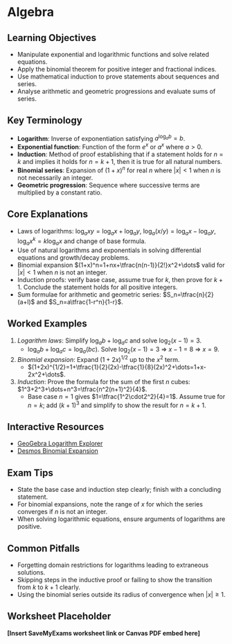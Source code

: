 # Algebra

## Learning Objectives
- Manipulate exponential and logarithmic functions and solve related equations.
- Apply the binomial theorem for positive integer and fractional indices.
- Use mathematical induction to prove statements about sequences and series.
- Analyse arithmetic and geometric progressions and evaluate sums of series.

## Key Terminology
- **Logarithm**: Inverse of exponentiation satisfying $a^{\log_a b}=b$.
- **Exponential function**: Function of the form $e^x$ or $a^x$ where $a>0$.
- **Induction**: Method of proof establishing that if a statement holds for $n=k$ and implies it holds for $n=k+1$, then it is true for all natural numbers.
- **Binomial series**: Expansion of $(1+x)^n$ for real $n$ where $|x|<1$ when $n$ is not necessarily an integer.
- **Geometric progression**: Sequence where successive terms are multiplied by a constant ratio.

## Core Explanations
- Laws of logarithms: $\log_a xy=\log_a x+\log_a y$, $\log_a(x/y)=\log_a x-\log_a y$, $\log_a x^k=k\log_a x$ and change of base formula.
- Use of natural logarithms and exponentials in solving differential equations and growth/decay problems.
- Binomial expansion $(1+x)^n=1+nx+\tfrac{n(n-1)}{2!}x^2+\dots$ valid for $|x|<1$ when $n$ is not an integer.
- Induction proofs: verify base case, assume true for $k$, then prove for $k+1$. Conclude the statement holds for all positive integers.
- Sum formulae for arithmetic and geometric series: $S_n=\tfrac{n}{2}(a+l)$ and $S_n=a\tfrac{1-r^n}{1-r}$.

## Worked Examples
1. *Logarithm laws*: Simplify $\log_a b+\log_a c$ and solve $\log_2 (x-1)=3$.
   - $\log_a b+\log_a c=\log_a(bc)$. Solve $\log_2(x-1)=3$ ⇒ $x-1=8$ ⇒ $x=9$.
2. *Binomial expansion*: Expand $(1+2x)^{1/2}$ up to the $x^2$ term.
   - $(1+2x)^{1/2}=1+\tfrac{1}{2}(2x)-\tfrac{1}{8}(2x)^2+\dots=1+x-2x^2+\dots$.
3. *Induction*: Prove the formula for the sum of the first $n$ cubes: $1^3+2^3+\dots+n^3=\tfrac{n^2(n+1)^2}{4}$.
   - Base case $n=1$ gives $1=\tfrac{1^2\cdot2^2}{4}=1$. Assume true for $n=k$; add $(k+1)^3$ and simplify to show the result for $n=k+1$.

## Interactive Resources
- [GeoGebra Logarithm Explorer](https://www.geogebra.org/m/hujazXgw)
- [Desmos Binomial Expansion](https://www.desmos.com/calculator)

## Exam Tips
- State the base case and induction step clearly; finish with a concluding statement.
- For binomial expansions, note the range of $x$ for which the series converges if $n$ is not an integer.
- When solving logarithmic equations, ensure arguments of logarithms are positive.

## Common Pitfalls
- Forgetting domain restrictions for logarithms leading to extraneous solutions.
- Skipping steps in the inductive proof or failing to show the transition from $k$ to $k+1$ clearly.
- Using the binomial series outside its radius of convergence when $|x|\ge1$.

## Worksheet Placeholder
**[Insert SaveMyExams worksheet link or Canvas PDF embed here]**
